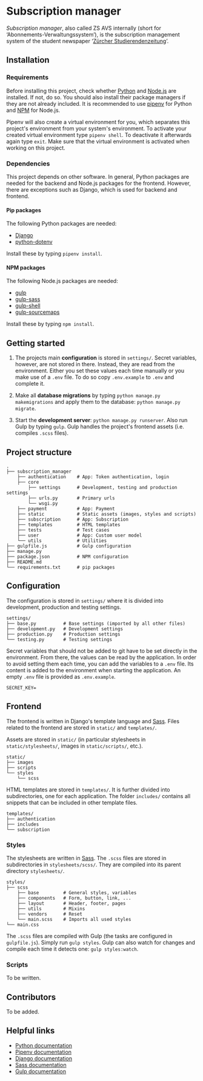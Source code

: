 # Subscription manager

_Subscription manager_, also called ZS AVS internally (short for ‘Abonnements-Verwaltungssystem’), is the subscription management system of the student newspaper ‘[Zürcher Studierendenzeitung](http://zs-online.ch/)’.


## Installation

### Requirements

Before installing this project, check whether [Python](https://www.python.org/) and [Node.js](https://nodejs.org/) are installed. If not, do so. You should also install their package managers if they are not already included. It is recommended to use [pipenv](https://pipenv.org/) for Python and [NPM](https://www.npmjs.com/) for Node.js.

Pipenv will also create a virtual environment for you, which separates this project's environment from your system's environment. To activate your created virtual environment type `pipenv shell`. To deactivate it afterwards again type `exit`. Make sure that the virtual environment is activated when working on this project.

### Dependencies

This project depends on other software. In general, Python packages are needed for the backend and Node.js packages for the frontend. However, there are exceptions such as Django, which is used for backend and frontend.

#### Pip packages

The following Python packages are needed:

- [Django](https://pypi.org/project/Django/)
- [python-dotenv](https://pypi.org/project/python-dotenv/)

Install these by typing `pipenv install`.

#### NPM packages

The following Node.js packages are needed:

- [gulp](https://www.npmjs.com/package/gulp)
- [gulp-sass](https://www.npmjs.com/package/gulp-sass)
- [gulp-shell](https://www.npmjs.com/package/gulp-shell)
- [gulp-sourcemaps](https://www.npmjs.com/package/gulp-sourcemaps)

Install these by typing `npm install`.


## Getting started

1. The projects main **configuration** is stored in `settings/`. Secret variables, however, are not stored in there. Instead, they are read from the environment. Either you set these values each time manually or you make use of a `.env` file. To do so copy `.env.example` to `.env` and complete it.

2. Make all **database migrations** by typing `python manage.py makemigrations` and apply them to the database: `python manage.py migrate`.

3. Start the **development server**: `python manage.py runserver`. Also run Gulp by typing `gulp`. Gulp handles the project's frontend assets (i.e. compiles `.scss` files).


## Project structure

```
.
├── subscription_manager
    ├── authentication    # App: Token authentication, login
    ├── core
        ├── settings      # Development, testing and production settings
        ├── urls.py       # Primary urls
        └── wsgi.py
    ├── payment           # App: Payment
    ├── static            # Static assets (images, styles and scripts)
    ├── subscription      # App: Subscription
    ├── templates         # HTML templates
    ├── tests             # Test cases
    ├── user              # App: Custom user model
    └── utils             # Utilities
├── gulpfile.js           # Gulp configuration
├── manage.py
├── package.json          # NPM configuration
├── README.md
└── requirements.txt      # pip packages
```


## Configuration

The configuration is stored in `settings/` where it is divided into development, production and testing settings.

```
settings/
├── base.py          # Base settings (imported by all other files)
├── development.py   # Development settings
├── production.py    # Production settings
└── testing.py       # Testing settings
```

Secret variables that should not be added to git have to be set directly in the environment. From there, the values can be read by the application. In order to avoid setting them each time, you can add the variables to a `.env` file. Its content is added to the environment when starting the application. An empty `.env` file is provided as `.env.example`.

```
SECRET_KEY=
```


## Frontend

The frontend is written in Django's template language and [Sass](https://sass-lang.com/). Files related to the frontend are stored in `static/` and `templates/`.

Assets are stored in `static/` (in particular stylesheets in `static/stylesheets/`, images in `static/scripts/`, etc.).

```
static/
├── images
├── scripts
└── styles
    └── scss
```

HTML templates are stored in `templates/`. It is further divided into subdirectories, one for each application. The folder `includes/` contains all snippets that can be included in other template files.

```
templates/
├── authentication
├── includes
└── subscription
```

### Styles

The stylesheets are written in [Sass](https://sass-lang.com/). The `.scss` files are stored in subdirectories in `stylesheets/scss/`. They are compiled into its parent directory `stylesheets/`.

```
styles/
├── scss
    ├── base         # General styles, variables
    ├── components   # Form, button, link, ...
    ├── layout       # Header, footer, pages
    ├── utils        # Mixins
    ├── vendors      # Reset
    └── main.scss    # Imports all used styles
└── main.css
```

The `.scss` files are  compiled with Gulp (the tasks are configured in `gulpfile.js`). Simply run `gulp styles`. Gulp can also watch for changes and compile each time it detects one: `gulp styles:watch`.

### Scripts

To be written.


## Contributors

To be added.


## Helpful links

- [Python documentation](https://docs.python.org/3/)
- [Pipenv documentation](https://docs.pipenv.org/)
- [Django documentation](https://docs.djangoproject.com/en/dev/)
- [Sass documentation](http://sass-lang.com/documentation/)
- [Gulp documentation](https://gulpjs.com/)
